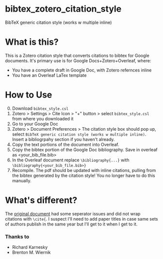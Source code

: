 # bibtex_zotero_citation_style
BibTeX generic citation style (works w multiple inline)

# What is this?

This is a Zotero citation style that converts citations to bibtex for Google documents. It's primary use is for Google Docs+Zotero+Overleaf, where:
* You have a complete draft in Google Doc, with Zotero refernces inline
* You have an Overleaf LaTex template

# How to Use
0. Download `bibtex_style.csl`
1. Zotero > Settings > Cite Icon > "+" button > select `bibtex_style.csl` from where you downloaded it
2. Go to your Google Doc
3. Zotero > Document Preferences > The citation style box should pop up, select `BibTeX generic citation style (works w multiple inline)`. Insert a bibliogrpahy section if you haven't already.
4. Copy the text portions of the document into Overleaf.
5. Copy the bibtex portion of the Google Doc bibliography. Save in overleaf as <your_bib_file.bib>
6. In the Overleaf document replace `\bibliography{...}` with `\bibliography{<your_bib_file.bib>}`
7. Recompile. The pdf should be updated with inline citations, pulling from the bibtex generated by the citation style! You no longer have to do this manually.
  
# What's different?

The [original document]([url](https://github.com/citation-style-language/styles/blob/master/bibtex.csl)) had some seperator issues and did not wrap citations with `\cite{`. I suspect I'll need to add paper titles in case same sets of authors publish in the same year but I'll get to it when I get to it.

### Thanks to
* Richard Karnesky
* Brenton M. Wiernik
